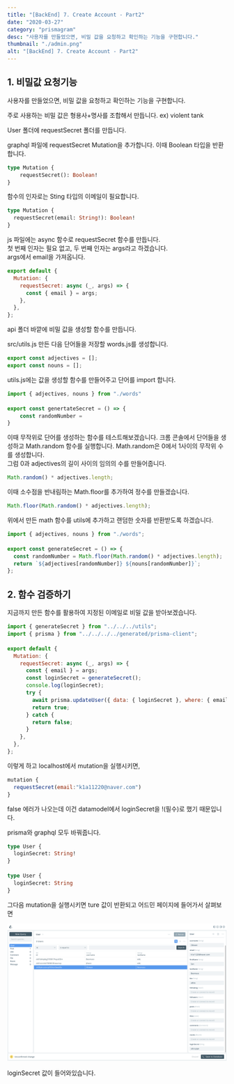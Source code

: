 ```yaml
---
title: "[BackEnd] 7. Create Account - Part2"
date: "2020-03-27"
category: "prismagram"
desc: "사용자를 만들었으면, 비밀 값을 요청하고 확인하는 기능을 구현합니다."
thumbnail: "./admin.png"
alt: "[BackEnd] 7. Create Account - Part2"
---
```


## 1. 비밀값 요청기능

사용자를 만들었으면, 비밀 값을 요청하고 확인하는 기능을 구현합니다.

주로 사용하는 비밀 값은 형용사+명사를 조합해서 만듭니다. ex) violent tank

User 폴더에 requestSecret 폴더를 만듭니다.

graphql 파일에 requestSecret Mutation을 추가합니다. 이때 Boolean 타입을 반환합니다.

```graphql
type Mutation {
	requestSecret(): Boolean!
}
```

함수의 인자로는 Sting 타입의 이메일이 필요합니다.

```graphql
type Mutation {
  requestSecret(email: String!): Boolean!
}
```

js 파일에는 async 함수로 requestSecret 함수를 만듭니다.  
첫 번째 인자는 필요 없고, 두 번째 인자는 args라고 하겠습니다.  
args에서 email을 가져옵니다.

```js
export default {
  Mutation: {
    requestSecret: async (_, args) => {
      const { email } = args;
    },
  },
};
```

api 폴더 바깥에 비밀 값을 생성할 함수를 만듭니다.

src/utils.js 만든 다음 단어들을 저장할 words.js를 생성합니다.

```js
export const adjectives = [];
export const nouns = [];
```

utils.js에는 값을 생성할 함수를 만들어주고 단어를 import 합니다.

```js
import { adjectives, nouns } from "./words"

export const genertateSecret = () => {
    const randomNumber =
}
```

이때 무작위로 단어를 생성하는 함수를 테스트해보겠습니다. 크롬 콘솔에서 단어들을 생성하고 Math.random 함수를 실행합니다. Math.random은 0에서 1사이의 무작위 수를 생성합니다.  
그럼 0과 adjectives의 길이 사이의 임의의 수를 만들어줍니다.

```js
Math.random() * adjectives.length;
```

이때 소수점을 반내림하는 Math.floor를 추가하여 정수를 만들겠습니다.

```js
Math.floor(Math.random() * adjectives.length);
```

위에서 만든 math 함수를 utils에 추가하고 랜덤한 숫자를 반환받도록 하겠습니다.

```js
import { adjectives, nouns } from "./words";

export const generateSecret = () => {
  const randomNumber = Math.floor(Math.random() * adjectives.length);
  return `${adjectives[randomNumber]} ${nouns[randomNumber]}`;
};
```

## 2. 함수 검증하기

지금까지 만든 함수를 활용하여 지정된 이메일로 비밀 값을 받아보겠습니다.

```js
import { generateSecret } from "../../../utils";
import { prisma } from "../../../../generated/prisma-client";

export default {
  Mutation: {
    requestSecret: async (_, args) => {
      const { email } = args;
      const loginSecret = generateSecret();
      console.log(loginSecret);
      try {
        await prisma.updateUser({ data: { loginSecret }, where: { email } });
        return true;
      } catch {
        return false;
      }
    },
  },
};
```

이렇게 하고 localhost에서 mutation을 실행시키면,

```js
mutation {
  requestSecret(email:"k1a11220@naver.com")
}
```

false 에러가 나오는데 이건 datamodel에서 loginSecret을 !(필수)로 했기 때문입니다.

prisma와 graphql 모두 바꿔줍니다.

```graphql
type User {
  loginSecret: String!
}

type User {
  loginSecret: String
}
```

그다음 mutation을 실행시키면 ture 값이 반환되고 어드민 페이지에 들어가서 살펴보면

![admin](./admin.png)

loginSecret 값이 들어와있습니다.
